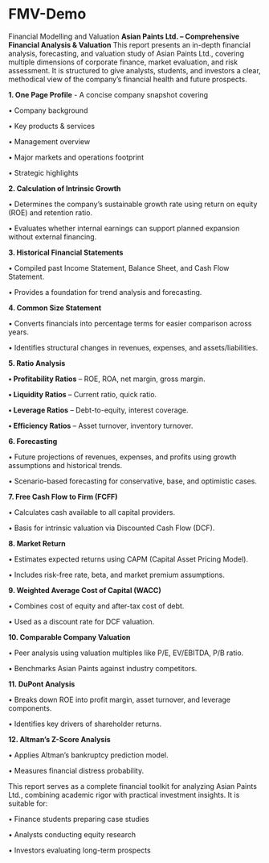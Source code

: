 # FMV-Demo
Financial Modelling and Valuation
**Asian Paints Ltd. – Comprehensive Financial Analysis & Valuation**
This report presents an in-depth financial analysis, forecasting, and valuation study of Asian Paints Ltd., covering multiple dimensions of corporate finance, market evaluation, and risk assessment. It is structured to give analysts, students, and investors a clear, methodical view of the company’s financial health and future prospects.

**1. One Page Profile** - A concise company snapshot covering

• Company background

• Key products & services

• Management overview

• Major markets and operations footprint

• Strategic highlights

**2. Calculation of Intrinsic Growth**

•	Determines the company’s sustainable growth rate using return on equity (ROE) and retention ratio.

•	Evaluates whether internal earnings can support planned expansion without external financing.

**3. Historical Financial Statements**

•	Compiled past Income Statement, Balance Sheet, and Cash Flow Statement.

•	Provides a foundation for trend analysis and forecasting.

**4. Common Size Statement**

•	Converts financials into percentage terms for easier comparison across years.

•	Identifies structural changes in revenues, expenses, and assets/liabilities.

**5. Ratio Analysis**

**•	Profitability Ratios** – ROE, ROA, net margin, gross margin.

**•	Liquidity Ratios** – Current ratio, quick ratio.

**•	Leverage Ratios** – Debt-to-equity, interest coverage.

**•	Efficiency Ratios** – Asset turnover, inventory turnover.


**6. Forecasting**

•	Future projections of revenues, expenses, and profits using growth assumptions and historical trends.

•	Scenario-based forecasting for conservative, base, and optimistic cases.

**7. Free Cash Flow to Firm (FCFF)**

•	Calculates cash available to all capital providers.

•	Basis for intrinsic valuation via Discounted Cash Flow (DCF).

**8. Market Return**

•	Estimates expected returns using CAPM (Capital Asset Pricing Model).

•	Includes risk-free rate, beta, and market premium assumptions.

**9. Weighted Average Cost of Capital (WACC)**

•	Combines cost of equity and after-tax cost of debt.

•	Used as a discount rate for DCF valuation.

**10. Comparable Company Valuation**

•	Peer analysis using valuation multiples like P/E, EV/EBITDA, P/B ratio.

•	Benchmarks Asian Paints against industry competitors.

**11. DuPont Analysis**

•	Breaks down ROE into profit margin, asset turnover, and leverage components.

•	Identifies key drivers of shareholder returns.

**12. Altman’s Z-Score Analysis**

•	Applies Altman’s bankruptcy prediction model.

•	Measures financial distress probability.


This report serves as a complete financial toolkit for analyzing Asian Paints Ltd., combining academic rigor with practical investment insights. It is suitable for:

•	Finance students preparing case studies

•	Analysts conducting equity research

•	Investors evaluating long-term prospects

